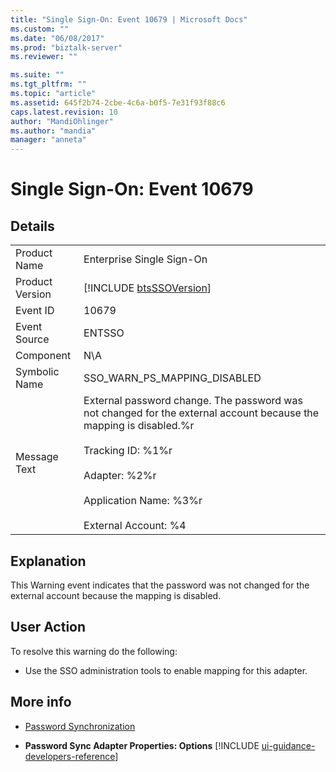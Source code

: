 ```yaml
---
title: "Single Sign-On: Event 10679 | Microsoft Docs"
ms.custom: ""
ms.date: "06/08/2017"
ms.prod: "biztalk-server"
ms.reviewer: ""

ms.suite: ""
ms.tgt_pltfrm: ""
ms.topic: "article"
ms.assetid: 645f2b74-2cbe-4c6a-b0f5-7e31f93f88c6
caps.latest.revision: 10
author: "MandiOhlinger"
ms.author: "mandia"
manager: "anneta"
---
```

# Single Sign-On: Event 10679
## Details  

|                 |                                                                                                                                                                                                                                                |
|-----------------|------------------------------------------------------------------------------------------------------------------------------------------------------------------------------------------------------------------------------------------------|
|  Product Name   |                                                                                                           Enterprise Single Sign-On                                                                                                            |
| Product Version |                                                                                          [!INCLUDE [btsSSOVersion](../includes/btsssoversion-md.md)]                                                                                           |
|    Event ID     |                                                                                                                     10679                                                                                                                      |
|  Event Source   |                                                                                                                     ENTSSO                                                                                                                     |
|    Component    |                                                                                                                      N\A                                                                                                                       |
|  Symbolic Name  |                                                                                                          SSO_WARN_PS_MAPPING_DISABLED                                                                                                          |
|  Message Text   | External password change. The password was not changed for the external account because the mapping is disabled.%r<br /><br /> Tracking ID: %1%r<br /><br /> Adapter: %2%r<br /><br /> Application Name: %3%r<br /><br /> External Account: %4 |

## Explanation  
 This Warning event indicates that the password was not changed for the external account because the mapping is disabled.  

## User Action  
 To resolve this warning do the following:  

-   Use the SSO administration tools to enable mapping for this adapter.  

## More info

- [Password Synchronization](../core/password-synchronization2.md)  

- <strong>Password Sync Adapter Properties: Options</strong> [!INCLUDE [ui-guidance-developers-reference](../includes/ui-guidance-developers-reference.md)]
